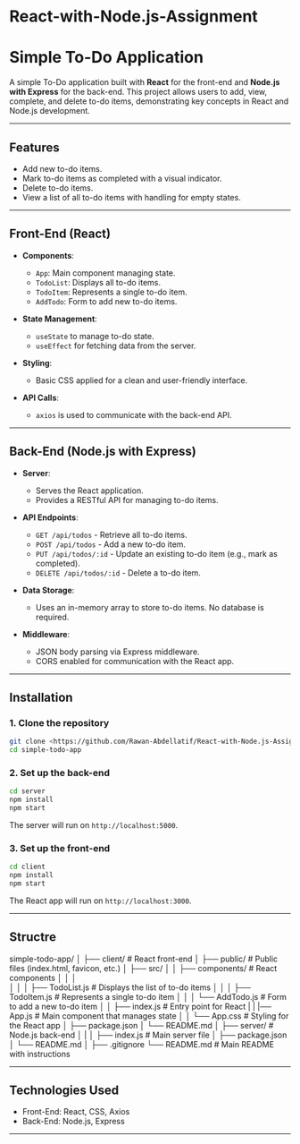# React-with-Node.js-Assignment


# Simple To-Do Application

A simple To-Do application built with **React** for the front-end and **Node.js with Express** for the back-end. This project allows users to add, view, complete, and delete to-do items, demonstrating key concepts in React and Node.js development.

---

## Features

* Add new to-do items.
* Mark to-do items as completed with a visual indicator.
* Delete to-do items.
* View a list of all to-do items with handling for empty states.

---

## Front-End (React)

* **Components**:

  * `App`: Main component managing state.
  * `TodoList`: Displays all to-do items.
  * `TodoItem`: Represents a single to-do item.
  * `AddTodo`: Form to add new to-do items.

* **State Management**:

  * `useState` to manage to-do state.
  * `useEffect` for fetching data from the server.

* **Styling**:

  * Basic CSS applied for a clean and user-friendly interface.

* **API Calls**:

  * `axios` is used to communicate with the back-end API.

---

## Back-End (Node.js with Express)

* **Server**:

  * Serves the React application.
  * Provides a RESTful API for managing to-do items.

* **API Endpoints**:

  * `GET /api/todos` - Retrieve all to-do items.
  * `POST /api/todos` - Add a new to-do item.
  * `PUT /api/todos/:id` - Update an existing to-do item (e.g., mark as completed).
  * `DELETE /api/todos/:id` - Delete a to-do item.

* **Data Storage**:

  * Uses an in-memory array to store to-do items. No database is required.

* **Middleware**:

  * JSON body parsing via Express middleware.
  * CORS enabled for communication with the React app.

---

## Installation

### 1. Clone the repository

```bash
git clone <https://github.com/Rawan-Abdellatif/React-with-Node.js-Assignment.git>
cd simple-todo-app
```

### 2. Set up the back-end

```bash
cd server
npm install
npm start
```

The server will run on `http://localhost:5000`.

### 3. Set up the front-end

```bash
cd client
npm install
npm start
```

The React app will run on `http://localhost:3000`.

---
## Structre 
simple-todo-app/
│
├── client/                  # React front-end
│   ├── public/              # Public files (index.html, favicon, etc.)
│   ├── src/
│   │   ├── components/      # React components
│   │   │   
│   │   │   ├── TodoList.js  # Displays the list of to-do items
│   │   │   ├── TodoItem.js  # Represents a single to-do item
│   │   │   └── AddTodo.js   # Form to add a new to-do item
│   │   ├── index.js         # Entry point for React
|   |   |── App.js           # Main component that manages state
│   │   └── App.css          # Styling for the React app
│   ├── package.json
│   └── README.md
│
├── server/                  # Node.js back-end
│   |
│   ├── index.js        # Main server file
│   ├── package.json
│   └── README.md
│
├── .gitignore
└── README.md                # Main README with instructions



---

## Technologies Used

* Front-End: React, CSS, Axios
* Back-End: Node.js, Express

---





